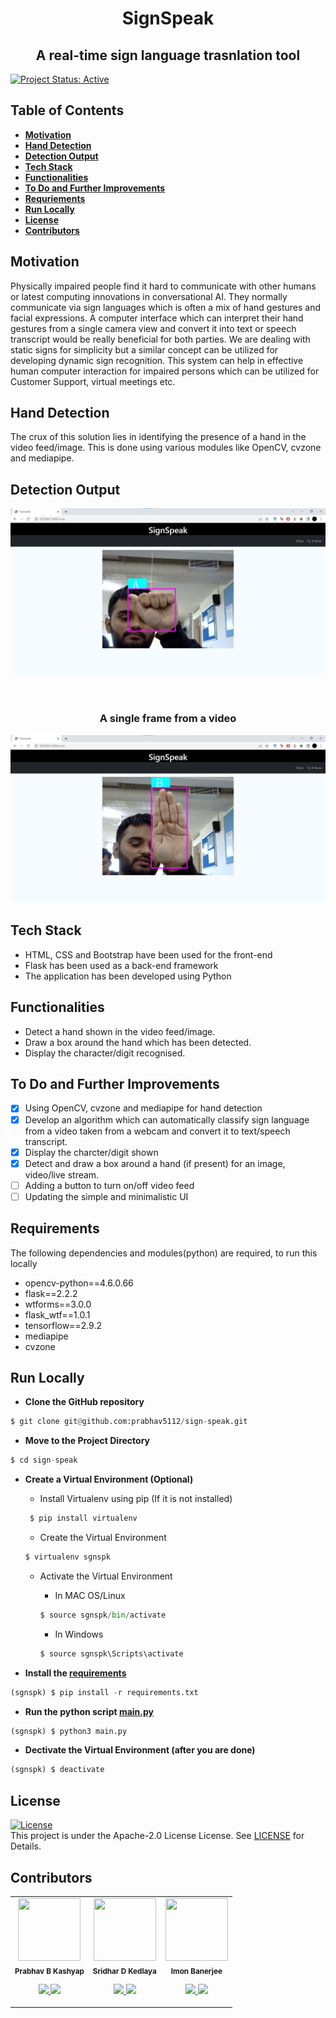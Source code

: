 <h1 align="center"> SignSpeak </h1>
<h2 align="center"> A real-time sign language trasnlation tool </h2>

[![Project Status: Active](https://www.repostatus.org/badges/latest/active.svg)](https://www.repostatus.org/#active)

## Table of Contents
* **[Motivation](#motivation)**
* **[Hand Detection](#hand-detection)**
* **[Detection Output](#detection-output)**
* **[Tech Stack](#tech-stack)**
* **[Functionalities](#functionalities)**
* **[To Do and Further Improvements](#to-do-and-further-improvements)**
* **[Requriements](#requirements)**
* **[Run Locally](#run-locally)**
* **[License](#license)**
* **[Contributors](#contributors)**

## Motivation
Physically impaired people find it hard to communicate with other humans or latest
computing innovations in conversational AI. They normally communicate via sign languages
which is often a mix of hand gestures and facial expressions. A
computer interface which can interpret their hand gestures from a single camera view and
convert it into text or speech transcript would be really beneficial for both parties. We are dealing with static signs for simplicity
but a similar concept can be utilized for developing dynamic sign recognition. This system
can help in effective human computer interaction for impaired persons which can be utilized
for Customer Support, virtual meetings etc.

## Hand Detection
The crux of this solution lies in identifying the presence of a hand in the video feed/image. This is done using various modules like OpenCV, cvzone and mediapipe. 

## Detection Output
<p align="center">
  <img src="https://raw.githubusercontent.com/prabhav5112/sign-speak/main/media/A.jpeg" alt="animated" />
</p>
<br/>
<h3 align="center">A single frame from a video </h3>

![Detection Output 1](https://raw.githubusercontent.com/prabhav5112/sign-speak/main/media/B.jpeg)


## Tech Stack
* HTML, CSS and Bootstrap have been used for the front-end
* Flask has been used as a back-end framework
* The application has been developed using Python


## Functionalities
* Detect a hand shown in the video feed/image.
* Draw a box around the hand which has been detected.
* Display the character/digit recognised.


## To Do and Further Improvements
- [x] Using OpenCV, cvzone and mediapipe for hand detection
- [x] Develop an algorithm which can automatically classify sign language from a video taken from a webcam and convert it to text/speech transcript.
- [x] Display the charcter/digit shown 
- [x] Detect and draw a box around a hand (if present) for an image, video/live stream.
- [ ] Adding a button to turn on/off video feed
- [ ] Updating the simple and minimalistic UI

## Requirements
The following dependencies and modules(python) are required, to run this locally 
* opencv-python==4.6.0.66
* flask==2.2.2
* wtforms==3.0.0
* flask_wtf==1.0.1
* tensorflow==2.9.2
* mediapipe
* cvzone

## Run Locally
- **Clone the GitHub repository**
```python
$ git clone git@github.com:prabhav5112/sign-speak.git
```

- **Move to the Project Directory**
```python
$ cd sign-speak
```

- **Create a Virtual Environment (Optional)**

   * Install Virtualenv using pip (If it is not installed)
   ```python
    $ pip install virtualenv
    ```
   * Create the Virtual Environment
   ```python
   $ virtualenv sgnspk
   ```
   * Activate the Virtual Environment 
   
      * In MAC OS/Linux 
      ```python
      $ source sgnspk/bin/activate
      ```
      * In Windows
      ```python
      $ source sgnspk\Scripts\activate
      ```
  
- **Install the [requirements](requirements.txt)**
```python
(sgnspk) $ pip install -r requirements.txt
```

- **Run the python script [main.py](main.py)**
```python
(sgnspk) $ python3 main.py
```



- **Dectivate the Virtual Environment (after you are done)**
```python
(sgnspk) $ deactivate
```

## License 
[![License](https://img.shields.io/badge/License-Apache%202.0-red.svg)](https://opensource.org/licenses/Apache-2.0)
<br/>
This project is under the Apache-2.0 License License. See [LICENSE](LICENSE) for Details.

## Contributors
<table>
  <tr>
    <td align="center"><img src="https://avatars.githubusercontent.com/u/91932766?s=400&v=4" width="100px;" height="100px;" alt=""/><br/><sub><b>Prabhav B Kashyap</b></sub></a><br/><p align="center">
      <p align="center">
        <a href="https://www.linkedin.com/in/prabhav-b-kashyap/" alt="Linkedin">
          <img src="http://www.iconninja.com/files/863/607/751/network-linkedin-social-connection-circular-circle-media-icon.svg" width = "30">
        </a>
        <a href="https://github.com/prabhav5112" alt="Github">
          <img src="http://www.iconninja.com/files/241/825/211/round-collaboration-social-github-code-circle-network-icon.svg" width = "30">
        </a>
      </p>
    </td>
    <td align="center"><img src="https://avatars.githubusercontent.com/u/97429792?v=4" width="100px;" height="100px;" alt=""/><br/><sub><b>Sridhar D Kedlaya</b></sub></a><br/><p align="center">
      <p align="center">
        <a href="https://www.linkedin.com/in/sridhar-d-kedlaya-92b928232/" alt="Linkedin">
          <img src="http://www.iconninja.com/files/863/607/751/network-linkedin-social-connection-circular-circle-media-icon.svg" width = "30">
        </a>
        <a href="https://github.com/DeathStroke19891" alt="Github">
          <img src="http://www.iconninja.com/files/241/825/211/round-collaboration-social-github-code-circle-network-icon.svg" width = "30">
        </a>
      </p>
    </td>
    <td align="center"><img src="https://avatars.githubusercontent.com/u/96238706?v=4" width="100px;" height="100px;" alt=""/><br/><sub><b>Imon Banerjee</b></sub></a><br/><p align="center">
      <p align="center">
        <a href="https://www.linkedin.com/in/imon-banerjee-071863a5/" alt="Linkedin">
          <img src="http://www.iconninja.com/files/863/607/751/network-linkedin-social-connection-circular-circle-media-icon.svg" width = "30">
        </a>
        <a href="https://github.com/imonbanerjee1" alt="Github">
          <img src="http://www.iconninja.com/files/241/825/211/round-collaboration-social-github-code-circle-network-icon.svg" width = "30">
        </a>
      </p>
    </td>
  </tr>
</table>
